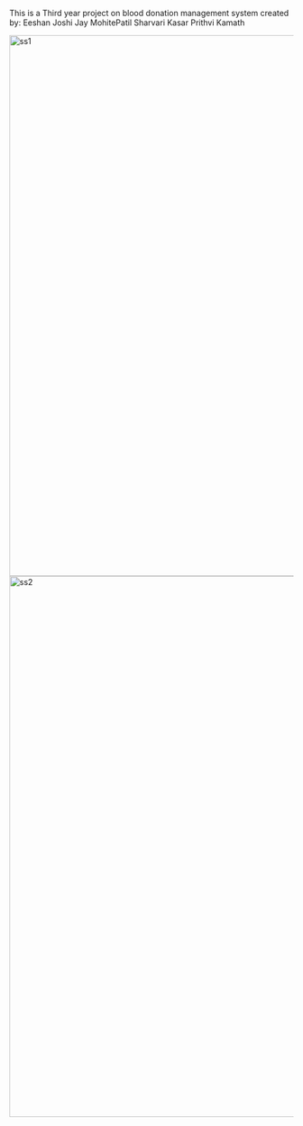 This is a Third year project on blood donation management system created by:
Eeshan Joshi
Jay MohitePatil
Sharvari Kasar
Prithvi Kamath

<img width="960" alt="ss1" src="https://user-images.githubusercontent.com/80252695/202636492-ff3ec10f-e03f-4a83-8019-94b36761ea3b.png">
<img width="960" alt="ss2" src="https://user-images.githubusercontent.com/80252695/202636500-a2d4dc0e-7ebe-43b0-93ab-1a9d100a2125.png">

